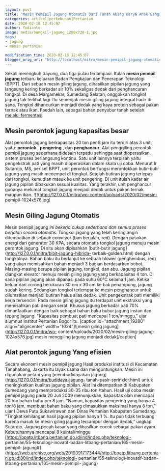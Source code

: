 ```yaml
---
layout: post
title: 'Mesin Pemipil Jagung Otomatis Dari Tanah Abang Karya Anak Bangsa'
categories: artikel|perkebunan|Pertanian
date: 2020-02-18 12:45:07
author: Yudianto
image: media/bungkil-jagung_1280x738-1.jpg
tags:
- jagung
- mesin pertanian

modification_time: 2020-02-18 12:45:07
blogger_orig_url: "http://localhost/mitra/mesin-pemipil-jagung-otomatis-dari.html"
---
```


Sekali merengkuh dayung, dua tiga pulau terlampaui. Itulah **mesin pemipil
jagung** terbaru keluaran Badan Pengkajian dan Penerapan Teknologi (BPPT).
Dari sebuah mesin giling jagung, dihasilkan pipilan jagung yang langsung
kering berkadar air 10% sekaligus dedak dari penghancuran tongkol. Di desa
Margamekar, Sumedang Selatan, onggokkan tongkol jagung tak terlihat lagi. Itu
semenjak mesin giling jagung integral hadir di sana. Tongkol dihancurkan
menjadi dedak yang kaya protein sebagai pakan ternak atau ikan. Faedah lain,
sebagai bahan penyubur tanah setelah [melalui
fermentasi](http://127.0.0.1/mitra/sistem-tanam-jajar-legowo-tanaman.html).

## Mesin perontok jagung kapasitas besar

Alat perontok jagung berkapasitas 20 ton per 8 jam itu terdiri atas 3 unit,
yaitu: **perontok** , **pengering** , dan **penghancur**. Alat penggiling
perontok pemipil jagung sederhana didesain terpadu sehingga saat dioperasikan,
sistem proses berlangsung kontinu. Satu unit lainnya terpisah yaitu
pengekstrak pati yang masih dioperasikan dalam skala uji coba. Menurut Ir
Sutardjo, MS, periset BPPT, unit perontok berfungsi merontokkan butir-butir
jagung yang masih menempel di tongkol. Setelah butiran jagung terlepas dari
tongkol, kemudian masuk ke unit pengering. Di unit itulah kadar air jagung
pipilan dibakukan sesuai kualitas. Yang terakhir, unit penghancur gunanya
melumat tongkol jagung menjadi dedak untuk pakan ternak maupun ikan.
![](http://127.0.0.1/mitra/wp-content/uploads/2020/02/mesin-
pemipil-1024x576.jpg)

## Mesin Giling Jagung Otomatis

Mesin pemipil jagung _ini bekerja cukup sederhana dan semua proses berjalan
secara otomatis_. Tongkol jagung yang telah kering angin ditempatkan di sebuah
conveyor (ban berjalan, red). Dengan pasokan energi dari generator 30 KPA,
secara otomatis tongkol jagung menuju mesin perontok jagung. Di situ akan
dipisahkan [butir-butir jagung](http://127.0.0.1/mitra/bibit-jagung-hibrida-
terbaik-golden.html) dengan tongkolnya. Bahan baku itu berlanjut ke sebuah
blower (penghembus, red) yang akan memisahkan bahan menjadi 3 bagian
berdasarkan bobot. Masing-masing berupa pipilan jagung, tongkol, dan abu.
Jagung pipilan diangkat elevator menuju mesin giling jagung yang berkapasitas
4 ton. Di sana pipilan jagung akan dipanasi pada suhu 60°C selama 1 jam.
Ketika keluar dari corong berukuran 30 cm x 30 cm ke bak penampung, jagung
sudah kering. Sedangkan tongkol terlempar ke mesin penghancur untuk dilumatkan
menjadi butiran halus alias dedak. Unit pengekstrak pati memiliki kerja
tersendiri. Pada mesin giling jagung itu terdapat unit ekstraksi yang
memisahkan pati dengan serat. Khusus jagung berkadar pati 70% dimanfaatkan
dengan baik sebagai bahan baku bubur jagung instan dan tepung jagung.
"Kapasitas pembuat pati mencapai 1 ton/minggu,” ujar alumnus Institut
Pertanian Bogor itu. [caption id="attachment_19280" align="aligncenter"
width="1024"]![mesin giling jagung](http://127.0.0.1/mitra/wp-
content/uploads/2020/02/mesin-giling-jagung-1024x576.jpg) mesin menggiling
jagung menjadi dedak[/caption]

## Alat perontok jagung Yang efisien

Secara ekonomi mesin pemipil jagung Hasil produksi institusi di Kecamatan
Tanahabang, Jakarta itu layak usaha dan menguntungkan. Mesin ini digunakan
petani yang [membudidayakan jagung](http://127.0.0.1/mitra/budidaya-jagung-
tanah-pasir-sprinkler.html) untuk meningkatkan kualitas jagung pipilan. Alat
ini ditempatkan di Kabupaten Sumedang yang memproduksi 30-35 ribu ton /tahun.
Hasil uji coba mesin pemipil jagung pada 20 Juli 2009 menunjukkan, kapasitas
olah mencapai 20 ton bahan bahu per 8 jam. "Namun, kapasitas pengering yang
hanya 4 ton/8 jam, membuat bahan baku yang dimasukkan maksimal hanya 8 ton,”
ujar I Dewa Putu Sukawirawan dari Dinas Pertanian Kabupaten Sumedang. "Tingkat
kehilangan hasil jagung pipilan hanya 1 %. Itu pun tidak terbuang karena masuk
ke mesin giling jagung tercampur dengan dedak,” ungkap Sutardjo. Jagung pecah
kasar yang dihasilkan cocok sebagai pakan ayam. Kebutuhannya mencapai 8
kuintal/minggu [https://bpatp.litbang.pertanian.go.id/ind/index.php/teknologi-
pertanian/55-teknologi-inovatif-badan-litbang-pertanian/165-mesin-pemipil-
jagung#](https://web.archive.org/web/20190917173444/http://bpatp.litbang.pertanian.go.id:80/ind/index.php/teknologi-
pertanian/55-teknologi-inovatif-badan-litbang-pertanian/165-mesin-pemipil-
jagung)


